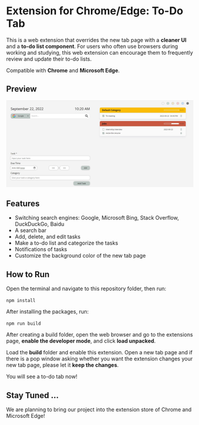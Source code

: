 # Extension for Chrome/Edge: To-Do Tab

This is a web extension that overrides the new tab page with a **cleaner UI** and a **to-do list component**. For users who often use browsers during working and studying, this web extension can encourage them to frequently review and update their to-do lists.

Compatible with **Chrome** and **Microsoft Edge**.

## Preview

![screenshot of the to-do tab with a white background](screenshot1.jpg)

## Features

- Switching search engines: Google, Microsoft Bing, Stack Overflow, DuckDuckGo, Baidu
- A search bar
- Add, delete, and edit tasks
- Make a to-do list and categorize the tasks
- Notifications of tasks
- Customize the background color of the new tab page

## How to Run

Open the terminal and navigate to this repository folder, then run:

`npm install`

After installing the packages, run:

`npm run build`

After creating a build folder, open the web browser and go to the extensions page, **enable the developer mode**, and click **load unpacked**.

Load the **build** folder and enable this extension. Open a new tab page and if there is a pop window asking whether you want the extension changes your new tab page, please let it **keep the changes**. 

You will see a to-do tab now!

## Stay Tuned ...

We are planning to bring our project into the extension store of Chrome and Microsoft Edge!
